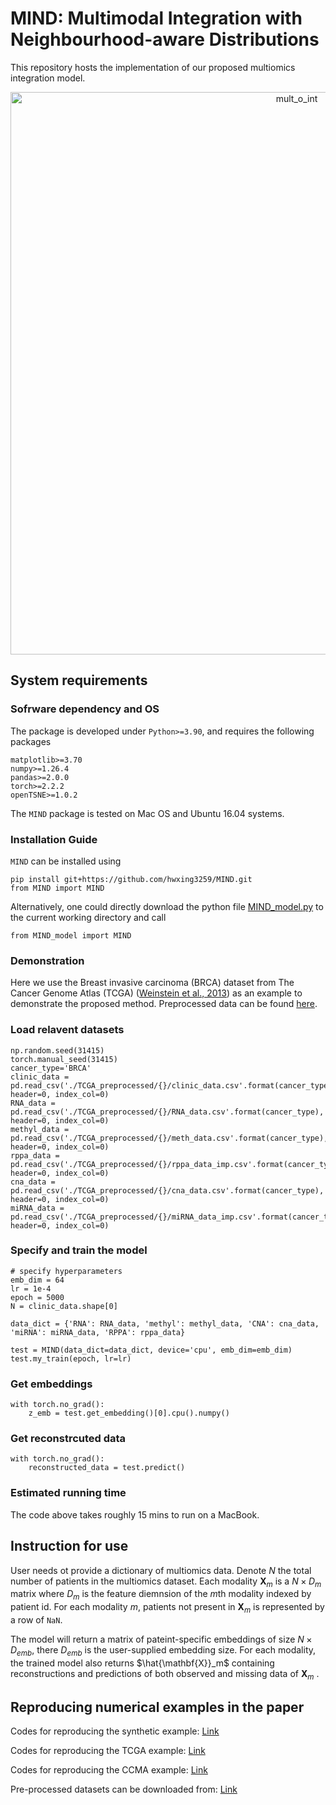 # MIND: Multimodal Integration with Neighbourhood-aware Distributions
This repository hosts the implementation of our proposed multiomics integration model.

<p align="center"><img src="https://github.com/hwxing3259/multi_o_int/blob/main/examples/multiomics_integration_schematic.png" alt="mult_o_int" width="900px" /></p>

## System requirements
### Sofrware dependency and OS
The package is developed under `Python>=3.90`, and requires the following packages
```
matplotlib>=3.70
numpy>=1.26.4
pandas>=2.0.0
torch>=2.2.2
openTSNE>=1.0.2
```

The `MIND` package is tested on Mac OS and Ubuntu 16.04 systems.

### Installation Guide
`MIND` can be installed using
```
pip install git+https://github.com/hwxing3259/MIND.git
from MIND import MIND
```

Alternatively, one could directly download the python file [MIND_model.py](https://github.com/hwxing3259/multi_o_int/blob/main/MIND/MIND_model.py) to the current working directory and call
```
from MIND_model import MIND
```

### Demonstration
Here we use the Breast invasive carcinoma (BRCA) dataset from The Cancer Genome Atlas (TCGA) ([Weinstein et al., 2013](https://www.nature.com/articles/ng.2764.pdf)) as an example to demonstrate the proposed method. Preprocessed data can be found [here](https://figshare.com/articles/dataset/Multi_O_Int/30032023).
### Load relavent datasets
```
np.random.seed(31415)
torch.manual_seed(31415)
cancer_type='BRCA'
clinic_data = pd.read_csv('./TCGA_preprocessed/{}/clinic_data.csv'.format(cancer_type), header=0, index_col=0)
RNA_data = pd.read_csv('./TCGA_preprocessed/{}/RNA_data.csv'.format(cancer_type), header=0, index_col=0)
methyl_data = pd.read_csv('./TCGA_preprocessed/{}/meth_data.csv'.format(cancer_type), header=0, index_col=0)
rppa_data = pd.read_csv('./TCGA_preprocessed/{}/rppa_data_imp.csv'.format(cancer_type), header=0, index_col=0)
cna_data = pd.read_csv('./TCGA_preprocessed/{}/cna_data.csv'.format(cancer_type), header=0, index_col=0)
miRNA_data = pd.read_csv('./TCGA_preprocessed/{}/miRNA_data_imp.csv'.format(cancer_type), header=0, index_col=0)
```

### Specify and train the model
```
# specify hyperparameters
emb_dim = 64
lr = 1e-4
epoch = 5000
N = clinic_data.shape[0]

data_dict = {'RNA': RNA_data, 'methyl': methyl_data, 'CNA': cna_data, 'miRNA': miRNA_data, 'RPPA': rppa_data}

test = MIND(data_dict=data_dict, device='cpu', emb_dim=emb_dim)
test.my_train(epoch, lr=lr)
```

### Get embeddings
```
with torch.no_grad():
    z_emb = test.get_embedding()[0].cpu().numpy()
```

### Get reconstrcuted data
```
with torch.no_grad():
    reconstructed_data = test.predict()  
```

### Estimated running time
The code above takes roughly 15 mins to run on a MacBook.

## Instruction for use
User needs ot provide a dictionary of multiomics data. Denote $N$ the total number of patients in the multiomics dataset. Each modality $\mathbf{X}_m$ is a $N\times D_m$ matrix where $D_m$ is the feature diemnsion of the $m$th modality indexed by patient id. For each modality $m$, patients not present in $\mathbf{X}_m$ is represented by a row of $\texttt{NaN}$. 

The model will return a matrix of pateint-specific embeddings of size $N \times D_{emb}$, there $D_{emb}$ is the user-supplied embedding size. For each modality, the trained model also returns $\hat{\mathbf{X}}_m$ containing reconstructions and predictions of both observed and missing data of $\mathbf{X}_m$ . 

## Reproducing numerical examples in the paper
Codes for reproducing the synthetic example: [Link](https://github.com/hwxing3259/multi_o_int/blob/main/examples/synthetic_example.ipynb)

Codes for reproducing the TCGA example: [Link](https://github.com/hwxing3259/multi_o_int/blob/main/examples/TCGA_example.ipynb)

Codes for reproducing the CCMA example: [Link](https://github.com/hwxing3259/multi_o_int/blob/main/examples/CCMA_example.ipynb)

Pre-processed datasets can be downloaded from: [Link](https://figshare.com/articles/dataset/Multi_O_Int/30032023)
